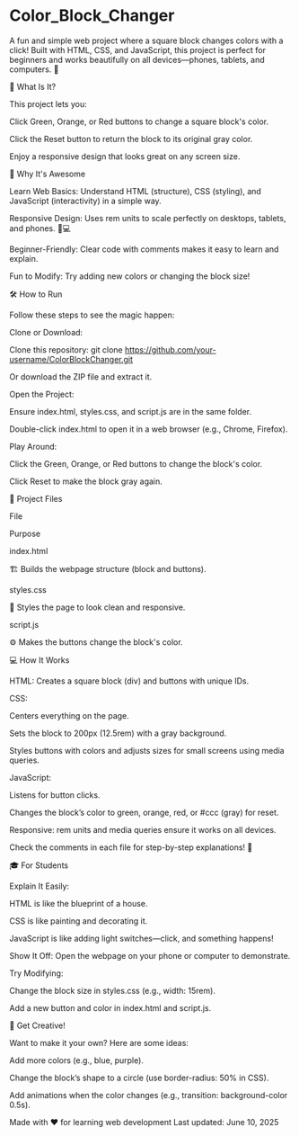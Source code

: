 # Color_Block_Changer
A fun and simple web project where a square block changes colors with a click! Built with HTML, CSS, and JavaScript, this project is perfect for beginners and works beautifully on all devices—phones, tablets, and computers. 🌟



🌟 What Is It?

This project lets you:





Click Green, Orange, or Red buttons to change a square block's color.



Click the Reset button to return the block to its original gray color.



Enjoy a responsive design that looks great on any screen size.



🚀 Why It's Awesome





Learn Web Basics: Understand HTML (structure), CSS (styling), and JavaScript (interactivity) in a simple way.



Responsive Design: Uses rem units to scale perfectly on desktops, tablets, and phones. 📱💻



Beginner-Friendly: Clear code with comments makes it easy to learn and explain.



Fun to Modify: Try adding new colors or changing the block size!



🛠️ How to Run

Follow these steps to see the magic happen:





Clone or Download:





Clone this repository: git clone https://github.com/your-username/ColorBlockChanger.git



Or download the ZIP file and extract it.



Open the Project:





Ensure index.html, styles.css, and script.js are in the same folder.



Double-click index.html to open it in a web browser (e.g., Chrome, Firefox).



Play Around:





Click the Green, Orange, or Red buttons to change the block's color.



Click Reset to make the block gray again.



📂 Project Files







File



Purpose





index.html



🏗️ Builds the webpage structure (block and buttons).





styles.css



🎨 Styles the page to look clean and responsive.





script.js



⚙️ Makes the buttons change the block's color.





💻 How It Works





HTML: Creates a square block (div) and buttons with unique IDs.



CSS:





Centers everything on the page.



Sets the block to 200px (12.5rem) with a gray background.



Styles buttons with colors and adjusts sizes for small screens using media queries.



JavaScript:





Listens for button clicks.



Changes the block’s color to green, orange, red, or #ccc (gray) for reset.



Responsive: rem units and media queries ensure it works on all devices.

Check the comments in each file for step-by-step explanations! 📝



🎓 For Students





Explain It Easily:





HTML is like the blueprint of a house.



CSS is like painting and decorating it.



JavaScript is like adding light switches—click, and something happens!



Show It Off: Open the webpage on your phone or computer to demonstrate.



Try Modifying:





Change the block size in styles.css (e.g., width: 15rem).



Add a new button and color in index.html and script.js.





🌈 Get Creative!

Want to make it your own? Here are some ideas:





Add more colors (e.g., blue, purple).



Change the block’s shape to a circle (use border-radius: 50% in CSS).



Add animations when the color changes (e.g., transition: background-color 0.5s).




Made with ❤️ for learning web development
Last updated: June 10, 2025
